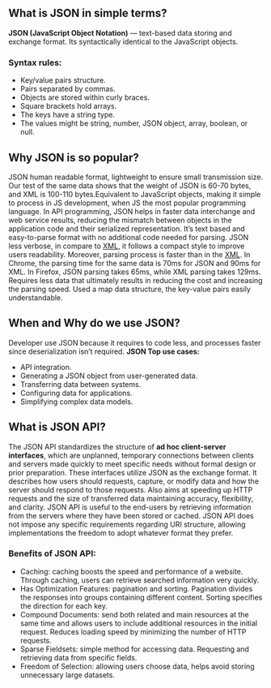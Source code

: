 ## What is JSON in simple terms?

**<a id="jsonAnchor"></a>JSON (JavaScript Object Notation)** — text-based data storing and exchange format. Its syntactically identical to the JavaScript objects.

### Syntax rules:

-   Key/value pairs structure.
-   Pairs separated by commas.
-   Objects are stored within curly braces.
-   Square brackets hold arrays.
-   The keys have a string type.
-   The values might be string, number, JSON object, array, boolean, or null.

## Why JSON is so popular?

JSON human readable format, lightweight to ensure small transmission size. Our test of the same data shows that the weight of JSON is 60-70 bytes, and XML is 100-110 bytes.Equivalent to JavaScript objects, making it simple to process in JS development, when JS the most popular programming language. In API programming, JSON helps in faster data interchange and web service results, reducing the mismatch between objects in the application code and their serialized representation. It’s text based and easy-to-parse format with no additional code needed for parsing. JSON less verbose, in compare to [XML](/formatter/xml#xmlAnchor), it follows a compact style to improve users readability. Moreover, parsing process is faster than in the [XML](/formatter/xml#xmlAnchor). In Chrome, the parsing time for the same data is 70ms for JSON and 90ms for XML. In Firefox, JSON parsing takes 65ms, while XML parsing takes 129ms. Requires less data that ultimately results in reducing the cost and increasing the parsing speed. Used a map data structure, the key-value pairs easily understandable.

## When and Why do we use JSON?

Developer use JSON because it requires to code less, and processes faster since deserialization isn’t required.
**JSON Top use cases:**

-   API integration.
-   Generating a JSON object from user-generated data.
-   Transferring data between systems.
-   Configuring data for applications.
-   Simplifying complex data models.

## What is JSON API?

The JSON API standardizes the structure of **ad hoc client-server interfaces**, which are unplanned, temporary connections between clients and servers made quickly to meet specific needs without formal design or prior preparation. These interfaces utilize JSON as the exchange format. It describes how users should requests, capture, or modify data and how the server should respond to those requests. Also aims at speeding up HTTP requests and the size of transferred data maintaining accuracy, flexibility, and clarity. JSON API is useful to the end-users by retrieving information from the servers where they have been stored or cached. JSON API does not impose any specific requirements regarding URI structure, allowing implementations the freedom to adopt whatever format they prefer.

### Benefits of JSON API:

-   Caching: caching boosts the speed and performance of a website. Through caching, users can retrieve searched information very quickly.
-   Has Optimization Features: pagination and sorting. Pagination divides the responses into groups containing different content. Sorting specifies the direction for each key.
-   Compound Documents: send both related and main resources at the same time and allows users to include additional resources in the initial  
    request. Reduces loading speed by minimizing the number of HTTP requests.
-   Sparse Fieldsets: simple method for accessing data. Requesting and retrieving data from specific fields.
-   Freedom of Selection: allowing users choose data, helps avoid storing unnecessary large datasets.
